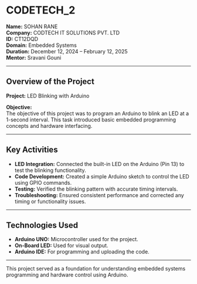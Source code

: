 # CODETECH_2

**Name:** SOHAN RANE  
**Company:** CODTECH IT SOLUTIONS PVT. LTD  
**ID:** CT12DQD  
**Domain:** Embedded Systems  
**Duration:** December 12, 2024 – February 12, 2025  
**Mentor:** Sravani Gouni  

---

## Overview of the Project  

**Project:** LED Blinking with Arduino  

**Objective:**  
The objective of this project was to program an Arduino to blink an LED at a 1-second interval. This task introduced basic embedded programming concepts and hardware interfacing.  

---

## Key Activities  

- **LED Integration:** Connected the built-in LED on the Arduino (Pin 13) to test the blinking functionality.  
- **Code Development:** Created a simple Arduino sketch to control the LED using GPIO commands.  
- **Testing:** Verified the blinking pattern with accurate timing intervals.  
- **Troubleshooting:** Ensured consistent performance and corrected any timing or functionality issues.  

---

## Technologies Used  

- **Arduino UNO:** Microcontroller used for the project.  
- **On-Board LED:** Used for visual output.  
- **Arduino IDE:** For programming and uploading the code.  

--- 

This project served as a foundation for understanding embedded systems programming and hardware control using Arduino.
